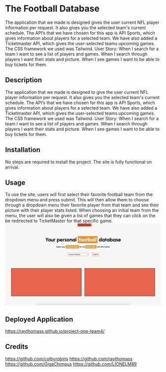 # The Football Database
The application that we made is designed gives the user current NFL player information per request. It also gives you the selected team's current schedule.
The API’s that we have chosen for this app is API Sports, which gives information about players for a selected team. We have also added a Ticketmaster API, which gives the user-selected teams upcoming games. The CSS framework we used was Tailwind.
User Story: When I search for a team I want to see a list of players and games. When I search through players I want their stats and picture. When I see games I want to be able to buy tickets for them.

## Description

The application that we made is designed to give the user current NFL player information per request. It also gives you the selected team's current schedule.
The API’s that we have chosen for this app is API Sports, which gives information about players for a selected team. We have also added a Ticketmaster API, which gives the user-selected teams upcoming games. The CSS framework we used was Tailwind.
User Story: When I search for a team I want to see a list of players and games. When I search through players I want their stats and picture. When I see games I want to be able to buy tickets for them.

## Installation

No steps are required to install the project. The site is fully functional on arrival.

## Usage
To use the site, users will first select their favorite football team from the dropdown menu and press submit. This will then allow them to choose through a dropdown menu their favorite player from that team and see their picture with their player stats listed. When choosing an initial team from the menu, the user will also be given a list of games that they can click on the be redirected to TicketMaster for that specific game.
![Site Screenshot](./assets/images/Sports-Database.jpg)

## Deployed Application

https://raythomass.github.io/project-one-team4/

## Credits
https://github.com/colbyrobins
https://github.com/raythomass
https://github.com/GigaChimpus
https://github.com/LIONELM89

